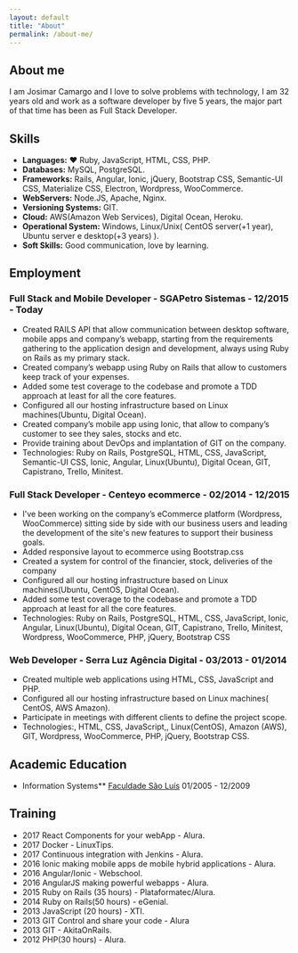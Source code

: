 ```yaml
---
layout: default
title: "About"
permalink: /about-me/
---
```


## About me

I am Josimar Camargo and I love to solve problems with technology, I am 32 years old and work as a software developer by five 5 years, the major part of that time has been as Full Stack Developer.

## Skills

* **Languages:** :heart: Ruby, JavaScript, HTML, CSS, PHP.
* **Databases:** MySQL, PostgreSQL.
* **Frameworks:** Rails, Angular, Ionic, jQuery, Bootstrap CSS, Semantic-UI CSS, Materialize CSS, Electron, Wordpress, WooCommerce.
* **WebServers:** Node.JS, Apache, Nginx.
* **Versioning Systems:** GIT.
* **Cloud:** AWS(Amazon Web Services), Digital Ocean, Heroku.
* **Operational System:** Windows, Linux/Unix( CentOS server(+1 year), Ubuntu server e desktop(+3 years) ).
* **Soft Skills:** Good communication, love by learning.

## Employment

### Full Stack and Mobile Developer - SGAPetro Sistemas - 12/2015 - Today

* Created RAILS API that allow communication between desktop software, mobile apps and company’s webapp, starting from the requirements gathering to the application design and development, always using Ruby on Rails as my primary stack.
* Created company’s webapp using Ruby on Rails that allow to customers keep track of your expenses.
* Added some test coverage to the codebase and promote a TDD approach at least for all the core features.
* Configured all our hosting infrastructure based on Linux machines(Ubuntu, Digital Ocean).
* Created company’s mobile app using Ionic, that allow to company’s customer to see they sales, stocks and etc.
* Provide training about DevOps and implantation of GIT on the company.
* Technologies: Ruby on Rails, PostgreSQL, HTML, CSS, JavaScript, Semantic-UI CSS, Ionic, Angular, Linux(Ubuntu), Digital Ocean, GIT, Capistrano, Trello, Minitest.



### Full Stack Developer - Centeyo ecommerce - 02/2014 - 12/2015

* I've been working on the company’s eCommerce platform (Wordpress, WooCommerce) sitting side by side with our business users and leading the development of the site's new features to support their business goals.
* Added responsive layout to ecommerce using Bootstrap.css
* Created a system for control of the financier, stock, deliveries of the company
* Configured all our hosting infrastructure based on Linux machines(Ubuntu, CentOS, Digital Ocean).
* Added some test coverage to the codebase and promote a TDD approach at least for all the core features.
* Technologies: Ruby on Rails, PostgreSQL, HTML, CSS, JavaScript, Ionic, Angular, Linux(Ubuntu),  Digital Ocean, GIT, Capistrano, Trello, Minitest, Wordpress, WooCommerce, PHP,  jQuery, Bootstrap CSS


### Web Developer - Serra Luz Agência Digital - 03/2013 - 01/2014

* Created multiple web applications using HTML, CSS, JavaScript and PHP.
* Configured all our hosting infrastructure based on Linux machines( CentOS, AWS Amazon).
* Participate in meetings with different clients to define the project scope.
* Technologies:, HTML, CSS, JavaScript,, Linux(CentOS), Amazon (AWS), GIT, Wordpress, WooCommerce, PHP, jQuery, Bootstrap CSS.


## Academic Education

* Information Systems** <a href="http://saoluis.br/" target="_blank">Faculdade São Luís</a> 01/2005 - 12/2009

## Training

* 2017 React Components for your webApp - Alura.
* 2017 Docker - LinuxTips.
* 2017 Continuous integration with Jenkins - Alura.
* 2016 Ionic making mobile apps de mobile hybrid applications - Alura.
* 2016 Angular/Ionic - Webschool.
* 2016 AngularJS making powerful webapps - Alura.
* 2015 Ruby on Rails (35 hours) - Plataformatec/Alura.
* 2014 Ruby on Rails(50 hours) - eGenial.
* 2013 JavaScript (20 hours) - XTI.
* 2013 GIT Control and share your code - Alura
* 2013 GIT - AkitaOnRails.
* 2012 PHP(30 hours) - Alura.